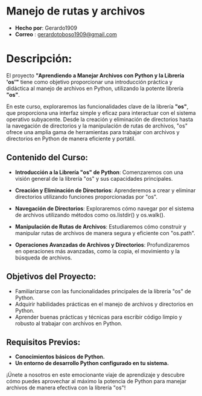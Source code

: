 # Manejo de rutas y archivos

* **Hecho por**: Gerardo1909
* **Correo** : gerardotoboso1909@gmail.com

# Descripción:

El proyecto **"Aprendiendo a Manejar Archivos con Python y la Librería 'os'"** tiene como objetivo proporcionar una introducción práctica y didáctica al manejo de archivos en Python, utilizando la potente librería **"os"**.

En este curso, exploraremos las funcionalidades clave de la librería **"os"**, que proporciona una interfaz simple y eficaz para interactuar con el sistema operativo subyacente. Desde la creación y eliminación de directorios hasta la navegación de directorios y la manipulación de rutas de archivos, "os" ofrece una amplia gama de herramientas para trabajar con archivos y directorios en Python de manera eficiente y portátil.

## Contenido del Curso:

* **Introducción a la Librería "os" de Python**: Comenzaremos con una visión general de la librería "os" y sus capacidades principales.

* **Creación y Eliminación de Directorios**: Aprenderemos a crear y eliminar directorios utilizando funciones proporcionadas por "os".

* **Navegación de Directorios**: Exploraremos cómo navegar por el sistema de archivos utilizando métodos como os.listdir() y os.walk().

* **Manipulación de Rutas de Archivos**: Estudiaremos cómo construir y manipular rutas de archivos de manera segura y eficiente con "os.path".

* **Operaciones Avanzadas de Archivos y Directorios**: Profundizaremos en operaciones más avanzadas, como la copia, el movimiento y la búsqueda de archivos.

## Objetivos del Proyecto:

* Familiarizarse con las funcionalidades principales de la librería "os" de Python.
* Adquirir habilidades prácticas en el manejo de archivos y directorios en Python.
* Aprender buenas prácticas y técnicas para escribir código limpio y robusto al trabajar con archivos en Python.

## Requisitos Previos:

* **Conocimientos básicos de Python.**
* **Un entorno de desarrollo Python configurado en tu sistema.**

¡Únete a nosotros en este emocionante viaje de aprendizaje y descubre cómo puedes aprovechar al máximo la potencia de Python para manejar archivos de manera efectiva con la librería "os"!